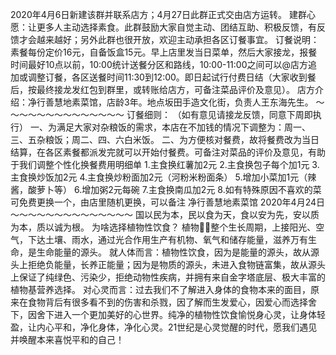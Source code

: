 2020年4月6日新建该群并联系店方；4月27日此群正式交由店方运转。
建群心愿：让更多人主动选择素食。此群鼓励大家自觉主动、团结互助、积极反馈，有反馈才会越来越好；另外此群也很开放，欢迎主动承担各区订餐事宜。
订餐说明：素餐每份定价16元，自备饭盒15元。早上店里发当日菜单，然后大家接龙，报餐时间最好10点以前，10:00统计送餐分区和路线，10:00-11:00之间可以@店方追加或调整订餐，各区送餐时间11:30到12:00。即日起试行付费日结（大家收到餐后，按最终接龙发红包到群里，或转账给店方，可备注菜品评价及意见）。
店方介绍：净行善慧地素菜馆，店龄3年。地点坂田手造文化街，负责人王东海先生。
～～～～～～～～～～～～～～
订餐细则：
（如有意见请接龙反馈，同意下周即执行）
一、为满足大家对杂粮饭的需求，本店在不加钱的情况下调整为：周一、三、五杂粮饭；周二、四、六白米饭。
二、为方便核对餐费，故将餐费改为当日结算，在各区素餐都派发完就可以开始付餐费。可备注对菜品的评价及意见，有助于我们调整个性化换餐费用明细单
1.主食换红薯加2元
2.主食换包子每个加1元
3.主食换炒饭加2元
4.主食换炒粉面加2元（河粉米粉面条） 
5.增加小菜加1元（辣酱，酸萝卜等）
6.增加粥2元每碗
7.主食换南瓜加2元
8.如有特殊原因不喜欢的菜可免费更换一个，由店里随机更换，可以备注
        净行善慧地素菜馆  2020年4月24日     
～～～～～～～～～～～～～～
国以民为本，民以食为天，食以安为先，安以质为本，质以诚为根。
为啥选择植物性饮食？
植物🌳🌳整个生长周期，上接阳光、空气，下达土壤、雨水，通过光合作用生产有机物、氧气和储存能量，滋养万有生命，是生命能量的源头。
就人体而言：植物性饮食，因为是能量的源头，故从源头上拒绝负能量，长养正能量；因为是物质的源头，未进入食物链富集，故从源头上保证了纯绿色、污染少，拒绝动物性疾病，并拥有来自金字塔底层、极大丰富的植物基营养选择。
对心灵而言：过去我们不了解进入身体的食物本来的面目，原来在食物背后有很多看不到的伤害和杀戮，因了解而生发爱心，因爱心而选择舍下，因舍下进入一个更加美好的心世界。纯净的植物性饮食愉悦身心灵，让身体轻盈，让内心平和，净化身体，净化心灵。21世纪是心灵觉醒的时代，愿我们遇见并唤醒本来喜悦平和的自己！
